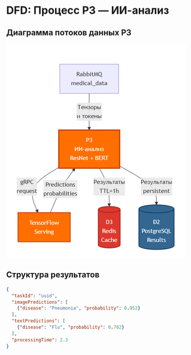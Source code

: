 # DFD: Процесс P3 — ИИ-анализ

## Диаграмма потоков данных P3

![Диаграмма](../img/diagrams/dfd-p3.png)

## Структура результатов

```json
{
  "taskId": "uuid",
  "imagePredictions": [
    {"disease": "Pneumonia", "probability": 0.952}
  ],
  "textPredictions": [
    {"disease": "Flu", "probability": 0.782}
  ],
  "processingTime": 2.3
}
```

